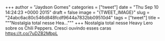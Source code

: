 
+++
author = "Jaydson Gomes"
categories = ["tweet"]
date = "Thu Sep 10 14:24:23 +0000 2015"
draft = false
image = "{TWEET_IMAGE}"
slug = "24abc6ac80c546d848fcdf9644a7832bb09510d4"
tags = ["tweet"]
title = """Nostalgia total nesse Hea..."""
+++
Nostalgia total nesse Heavy Lero sobre os Chili Peppers. Cresci ouvindo esses caras https://t.co/7uDZB2MbpL
